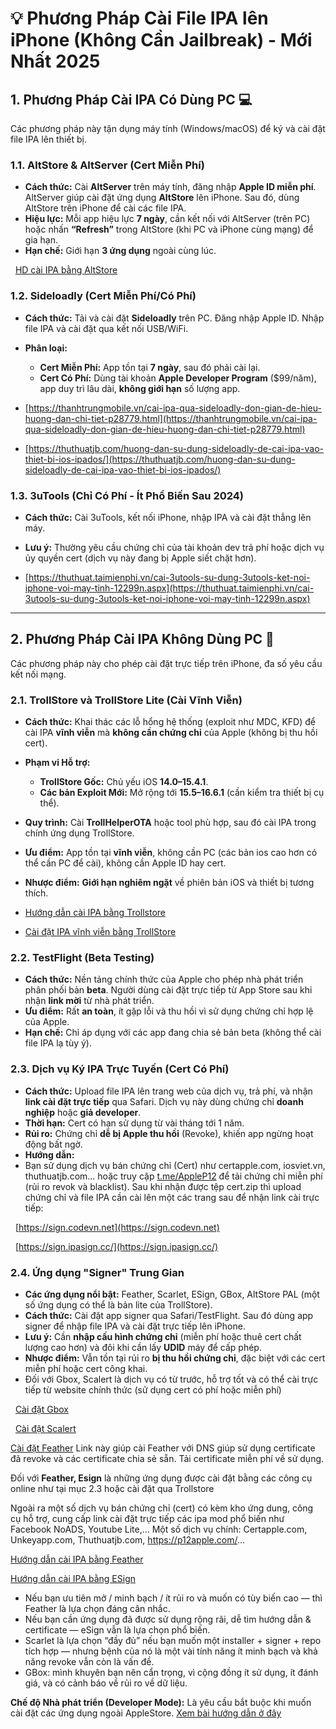 # 💡 Phương Pháp Cài File IPA lên iPhone (Không Cần Jailbreak) - Mới Nhất 2025

## 1\. Phương Pháp Cài IPA Có Dùng PC 💻

Các phương pháp này tận dụng máy tính (Windows/macOS) để ký và cài đặt file IPA lên thiết bị.

### 1.1. AltStore \& AltServer (Cert Miễn Phí)

* **Cách thức:** Cài **AltServer** trên máy tính, đăng nhập **Apple ID miễn phí**. AltServer giúp cài đặt ứng dụng **AltStore** lên iPhone. Sau đó, dùng AltStore trên iPhone để cài các file IPA.
* **Hiệu lực:** Mỗi app hiệu lực **7 ngày**, cần kết nối với AltServer (trên PC) hoặc nhấn **“Refresh”** trong AltStore (khi PC và iPhone cùng mạng) để gia hạn.
* **Hạn chế:** Giới hạn **3 ứng dụng** ngoài cùng lúc.

    [HD cài IPA bằng AltStore](https://ios.codevn.net/huong-dan-cai-ipa-bang-altstore-windows/)



### 1.2. Sideloadly (Cert Miễn Phí/Có Phí)

* **Cách thức:** Tải và cài đặt **Sideloadly** trên PC. Đăng nhập Apple ID. Nhập file IPA và cài đặt qua kết nối USB/WiFi.
* **Phân loại:**

  * **Cert Miễn Phí:** App tồn tại **7 ngày**, sau đó phải cài lại.
  * **Cert Có Phí:** Dùng tài khoản **Apple Developer Program** ($99/năm), app duy trì lâu dài, **không giới hạn** số lượng app.

* [https://thanhtrungmobile.vn/cai-ipa-qua-sideloadly-don-gian-de-hieu-huong-dan-chi-tiet-p28779.html](https://thanhtrungmobile.vn/cai-ipa-qua-sideloadly-don-gian-de-hieu-huong-dan-chi-tiet-p28779.html)
* [https://thuthuatjb.com/huong-dan-su-dung-sideloadly-de-cai-ipa-vao-thiet-bi-ios-ipados/](https://thuthuatjb.com/huong-dan-su-dung-sideloadly-de-cai-ipa-vao-thiet-bi-ios-ipados/)

### 1.3. 3uTools (Chỉ Có Phí - Ít Phổ Biến Sau 2024)

* **Cách thức:** Cài 3uTools, kết nối iPhone, nhập IPA và cài đặt thẳng lên máy.
* **Lưu ý:** Thường yêu cầu chứng chỉ của tài khoản dev trả phí hoặc dịch vụ ủy quyền cert (dịch vụ này đang bị Apple siết chặt hơn).

* [https://thuthuat.taimienphi.vn/cai-3utools-su-dung-3utools-ket-noi-iphone-voi-may-tinh-12299n.aspx](https://thuthuat.taimienphi.vn/cai-3utools-su-dung-3utools-ket-noi-iphone-voi-may-tinh-12299n.aspx)

---

## 2\. Phương Pháp Cài IPA Không Dùng PC 📲

Các phương pháp này cho phép cài đặt trực tiếp trên iPhone, đa số yêu cầu kết nối mạng.

### 2.1. TrollStore và TrollStore Lite (Cài Vĩnh Viễn)

* **Cách thức:** Khai thác các lỗ hổng hệ thống (exploit như MDC, KFD) để cài IPA **vĩnh viễn** mà **không cần chứng chỉ** của Apple (không bị thu hồi cert).
* **Phạm vi Hỗ trợ:**

  * **TrollStore Gốc:** Chủ yếu iOS **14.0–15.4.1**.
  * **Các bản Exploit Mới:** Mở rộng tới **15.5–16.6.1** (cần kiểm tra thiết bị cụ thể).

* **Quy trình:** Cài **TrollHelperOTA** hoặc tool phù hợp, sau đó cài IPA trong chính ứng dụng TrollStore.
* **Ưu điểm:** App tồn tại **vĩnh viễn**, không cần PC (các bản ios cao hơn có thể cần PC để cài), không cần Apple ID hay cert.
* **Nhược điểm:** **Giới hạn nghiêm ngặt** về phiên bản iOS và thiết bị tương thích.

*  [Hướng dẫn cài IPA bằng Trollstore](https://drphe.github.io/KhoIPA/view/note/?source=aHR0cHMlM0ElMkYlMkZkcnBoZS5naXRodWIuaW8lMkZLaG9JUEElMkZyZXBvLmRldmVsb3BtZW50Lmpzb24=&link=trollstore.md)

* [Cài đặt IPA vĩnh viễn bằng TrollStore](https://thuthuatjb.com/huong-dan-su-dung-trollstore-de-cai-file-ipa-vinh-vien-tren-ios-ipados/)


### 2.2. TestFlight (Beta Testing)

* **Cách thức:** Nền tảng chính thức của Apple cho phép nhà phát triển phân phối bản **beta**. Người dùng cài đặt trực tiếp từ App Store sau khi nhận **link mời** từ nhà phát triển.
* **Ưu điểm:** Rất **an toàn**, ít gặp lỗi và thu hồi vì sử dụng chứng chỉ hợp lệ của Apple.
* **Hạn chế:** Chỉ áp dụng với các app đang chia sẻ bản beta (không thể cài file IPA lạ tùy ý).



### 2.3. Dịch vụ Ký IPA Trực Tuyến (Cert Có Phí)

* **Cách thức:** Upload file IPA lên trang web của dịch vụ, trả phí, và nhận **link cài đặt trực tiếp** qua Safari. Dịch vụ này dùng chứng chỉ **doanh nghiệp** hoặc **giả developer**.
* **Thời hạn:** Cert có hạn sử dụng từ vài tháng tới 1 năm.
* **Rủi ro:** Chứng chỉ **dễ bị Apple thu hồi** (Revoke), khiến app ngừng hoạt động bất ngờ.
* **Hướng dẫn:**
* Bạn sử dụng dịch vụ bán chứng chỉ (Cert) như certapple.com, iosviet.vn, thuthuatjb.com... hoặc truy cập [t.me/AppleP12](https://t.me/AppleP12) để tải chứng chỉ miễn phí (rủi ro revok và blacklist). Sau khi nhận được tệp cert.zip thì upload chứng chỉ và file IPA cần cài lên một các trang sau để nhận link cài trực tiếp:

   [https://sign.codevn.net](https://sign.codevn.net)

   [https://sign.ipasign.cc/](https://sign.ipasign.cc/)



### 2.4. Ứng dụng "Signer" Trung Gian

* **Các ứng dụng nổi bật:** Feather, Scarlet, ESign, GBox, AltStore PAL (một số ứng dụng có thể là bản lite của TrollStore).
* **Cách thức:** Cài đặt app signer qua Safari/TestFlight. Sau đó dùng app signer để nhập file IPA và cài đặt trực tiếp lên iPhone.
* **Lưu ý:** Cần **nhập cấu hình chứng chỉ** (miễn phí hoặc thuê cert chất lượng cao hơn) và đôi khi cần lấy **UDID** máy để cấp phép.
* **Nhược điểm:** Vẫn tồn tại rủi ro **bị thu hồi chứng chỉ**, đặc biệt với các cert miễn phí hoặc cert công khai.
* Đối với Gbox, Scalert là dịch vụ có từ trước, hỗ trợ tốt và có thể cài trực tiếp từ website chính thức (sử dụng cert có phí hoặc miễn phí)

   [Cài đặt Gbox](https://gbox.run/)

   [Cài đặt Scalert](https://usescarletapp.com)

   [Cài đặt Feather](https://jcionx.github.io/ios-sideloading/) Link này giúp cài Feather với DNS giúp sử dụng certificate đã revoke và các certificate chia sẻ sẵn. Tải certificate miễn phí về sử dụng.

Đối với **Feather, Esign** là những ứng dụng được cài đặt bằng các công cụ online như tại mục 2.3 hoặc cài đặt qua Trollstore

Ngoài ra một số dịch vụ bán chứng chỉ (cert) có kèm kho ứng dung, công cụ hỗ trợ, cung cấp link cài đặt trực tiếp các ipa mod phổ biến như Facebook NoADS, Youtube Lite,... Một số dịch vụ chính: Certapple.com, Unkeyapp.com, Thuthuatjb.com, https://p12apple.com/...


[Hướng dẫn cài IPA bằng Feather](https://thuthuatjb.com/huong-dan-su-dung-feather-de-cai-ipa-tren-cac-thiet-bi-ios-ipados/)

[Hướng dẫn cài IPA bằng ESign](https://certapple.com/index.php/blog/huong-dan-su-dung-esign-de-cai-ipa-tren-cac-thiet-bi-iphoneipad)



* Nếu bạn ưu tiên mở / minh bạch / ít rủi ro và muốn có tùy biến cao — thì Feather là lựa chọn đáng cân nhắc.
* Nếu bạn cần ứng dụng đã được sử dụng rộng rãi, dễ tìm hướng dẫn \& certificate — eSign vẫn là lựa chọn phổ biến.
* Scarlet là lựa chọn “đầy đủ” nếu bạn muốn một installer + signer + repo tích hợp — nhưng bệnh của nó là một vài tính năng ít minh bạch và khả năng revoke vẫn còn là vấn đề.
* GBox: mình khuyên bạn nên cẩn trọng, vì cộng đồng ít sử dụng, ít đánh giá, và có cảnh báo về rủi ro về dữ liệu.


**Chế độ Nhà phát triển (Developer Mode):** Là yêu cầu bắt buộc khi muốn cài đặt các ứng dụng ngoài AppleStore.
[Xem bài hướng dẫn ở đây](https://drphe.github.io/KhoIPA/view/note/?source=aHR0cHMlM0ElMkYlMkZkcnBoZS5naXRodWIuaW8lMkZLaG9JUEElMkZyZXBvLmRldmVsb3BtZW50Lmpzb24=&link=developermod.md)

